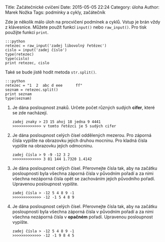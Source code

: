 Title: Začátečnické cvičení
Date: 2015-05-05 22:24
Category: úloha
Author: Marek Nožka
Tags: podmínky a cykly, začátečník


Zde je několik málo úloh na procvičení podmínek a cyklů. Vstup je brán vždy z
klávesnice. Můžete použít funkci `input()` nebo `raw_input()`. Pro tisk
použijte funkci `print`.


    :::python
    retezec = raw_input('zadej libovolný řetězec')
    cislo = input('zadej číslo')
    type(retezec)
    type(cislo)
    print retezec, cislo 


Také se bude jistě hodit metoda `str.split()`.

    :::python
    retezec = "1  2  abc d eee      ff"
    seznam = retezec.split()
    print seznam
    type(seznam)



 1. Je dána posloupnost znaků. Určete počet různých sudých **cifer**, které se
    zde nacházejí.

        zadej znaky > 23 15 ahoj 18 jedna 9 4441
        >>>>>>>>>>>>> v tomto řetězci je 5 sudých cifer  

 2. Je dána posloupnost celých čísel oddělených mezerou. 
    Pro záporná čísla vypište na obrazovku jejich druhou mocninu. 
    Pro kladná čísla vypište na obrazovku jejich odmocninu.

        zadej čísla > 9 -9 -12 3 2
        >>>>>>>>>>>>> 3 81 144 1.7320 1.4142

 3. Je dána posloupnost celých čísel. Přerovnejte čísla tak, aby na začátku
    posloupnosti byla všechna záporná čísla v původním pořadí a za nimi
    všechna nezáporná čísla opět se zachováním jejich původního pořadí. Upravenou
    posloupnost vypište.

        zadej čísla > -12 5 4 8 9 -1 
        >>>>>>>>>>>>> -12 -1 5 4 8 9

 4. Je dána posloupnost celých čísel. Přerovnejte čísla tak, aby na začátku
    posloupnosti byla všechna záporná čísla v původním pořadí a za nimi všechna
    nezáporná čísla v __opačném__ pořadí. Upravenou posloupnost vypište.

        zadej čísla > -12 5 4 8 9 -1 
        >>>>>>>>>>>>> -12 -1 9 8 4 5
